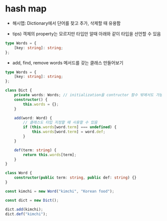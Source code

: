 # hash map

- 해시맵: Dictionary에서 단어를 찾고 추가, 삭제할 때 유용함

- tips) 객체의 property는 모르지만 타입만 알때 아래와 같이 타입을 선언할 수 있음

```ts
type Words = {
	[key: string]: string;
};
```

- add, find, remove words 메서드를 갖는 클래스 만들어보기

```ts
type Words = {
	[key: string]: string;
};

class Dict {
	private words: Words; // initialization을 contructor 함수 밖에서도 가능
	constructor() {
		this.words = {};
	}

	add(word: Word) {
		// 클래스도 타입 지정할 때 사용할 수 있음
		if (this.words[word.term] === undefined) {
			this.words[word.term] = word.def;
		}
	}

	def(term: string) {
		return this.words[term];
	}
}

class Word {
	constructor(public term: string, public def: string) {}
}

const kimchi = new Word("kimchi", "Korean food");

const dict = new Dict();

dict.add(kimchi);
dict.def("kimchi");
```
